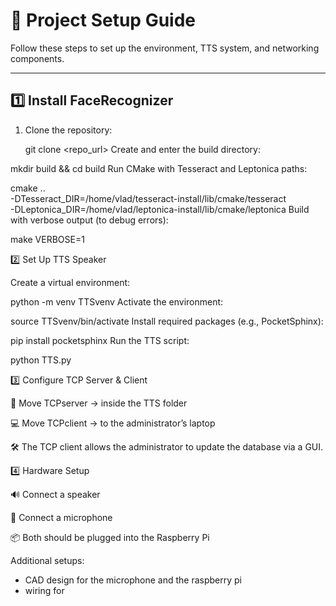 # 🚀 Project Setup Guide

Follow these steps to set up the environment, TTS system, and networking components.

---

## 1️⃣ Install **FaceRecognizer**

1. Clone the repository:
   
   git clone <repo_url>
Create and enter the build directory:

mkdir build && cd build
Run CMake with Tesseract and Leptonica paths:


cmake .. \
  -DTesseract_DIR=/home/vlad/tesseract-install/lib/cmake/tesseract \
  -DLeptonica_DIR=/home/vlad/leptonica-install/lib/cmake/leptonica
Build with verbose output (to debug errors):


make VERBOSE=1

2️⃣ Set Up TTS Speaker

Create a virtual environment:


python -m venv TTSvenv
Activate the environment:


source TTSvenv/bin/activate
Install required packages (e.g., PocketSphinx):


pip install pocketsphinx
Run the TTS script:


python TTS.py

3️⃣ Configure TCP Server & Client

📂 Move TCPserver → inside the TTS folder

💻 Move TCPclient → to the administrator’s laptop

🛠️ The TCP client allows the administrator to update the database via a GUI.

4️⃣ Hardware Setup

🔊 Connect a speaker

🎤 Connect a microphone

📦 Both should be plugged into the Raspberry Pi

Additional setups:
- CAD design for the microphone and the raspberry pi
- wiring for